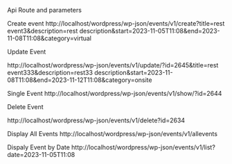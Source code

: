 

Api Route and parameters

Create event
http://localhost/wordpress/wp-json/events/v1/create?title=rest event3&description=rest description&start=2023-11-05T11:08&end=2023-11-08T11:08&category=virtual

Update Event

http://localhost/wordpress/wp-json/events/v1/update/?id=2645&title=rest event333&description=rest33 description&start=2023-11-08T11:08&end=2023-11-12T11:08&category=onsite

Single Event
http://localhost/wordpress/wp-json/events/v1/show/?id=2644

Delete Event

http://localhost/wordpress/wp-json/events/v1/delete?id=2634

Display All Events
http://localhost/wordpress/wp-json/events/v1/allevents

Dispaly Event by Date
http://localhost/wordpress/wp-json/events/v1/list?date=2023-11-05T11:08